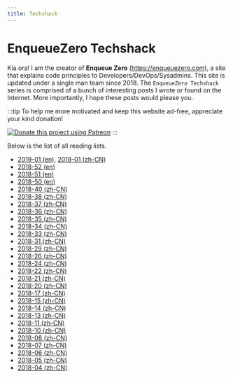 ```yaml
---
title: Techshack
---
```


# EnqueueZero Techshack

Kia ora! I am the creator of **Enqueue Zero** (<https://enqueuezero.com>), a site that explains code principles to Developers/DevOps/Sysadmins. This site is updated under a single man team since 2018. The `EnqueueZero Techshack` series is comprised of a bunch of interesting posts I wrote or found on the Internet. More importantly, I hope these posts would please you.

:::tip
To help me more motivated and keep this website ad-free, appreciate your kind donation!

[<img alt="Donate this project using Patreon" src="https://c5.patreon.com/external/logo/become_a_patron_button@2x.png" style="max-height: 2.5rem;">](https://www.patreon.com/join/enqueuezero)
:::

Below is the list of all reading lists.

* [2019-01 (en)](/techshack.weekly/2019-01.html), [2019-01 (zh-CN)](/techshack.weekly/2019-01-CN.html)
* [2018-52 (en)](/techshack.weekly/2018-52.html)
* [2018-51 (en)](/techshack.weekly/2018-51.html)
* [2018-50 (en)](/techshack.weekly/2018-50.html)
* [2018-40 (zh-CN)](https://www.soasme.com/techshack.weekly/issues/0025.html)
* [2018-38 (zh-CN)](https://www.soasme.com/techshack.weekly/issues/0024.html)
* [2018-37 (zh-CN)](https://www.soasme.com/techshack.weekly/issues/0023.html)
* [2018-36 (zh-CN)](https://www.soasme.com/techshack.weekly/issues/0022.html)
* [2018-35 (zh-CN)](https://www.soasme.com/techshack.weekly/issues/0021.html)
* [2018-34 (zh-CN)](https://www.soasme.com/techshack.weekly/issues/0020.html)
* [2018-33 (zh-CN)](https://www.soasme.com/techshack.weekly/issues/0019.html)
* [2018-31 (zh-CN)](https://www.soasme.com/techshack.weekly/issues/0018.html)
* [2018-29 (zh-CN)](https://www.soasme.com/techshack.weekly/issues/0017.html)
* [2018-26 (zh-CN)](https://www.soasme.com/techshack.weekly/issues/0016.html)
* [2018-24 (zh-CN)](https://www.soasme.com/techshack.weekly/issues/0015.html)
* [2018-22 (zh-CN)](https://www.soasme.com/techshack.weekly/issues/0014.html)
* [2018-21 (zh-CN)](https://www.soasme.com/techshack.weekly/issues/0013.html)
* [2018-20 (zh-CN)](https://www.soasme.com/techshack.weekly/issues/0012.html)
* [2018-17 (zh-CN)](https://www.soasme.com/techshack.weekly/issues/0011.html)
* [2018-15 (zh-CN)](https://www.soasme.com/techshack.weekly/issues/0010.html)
* [2018-14 (zh-CN)](https://www.soasme.com/techshack.weekly/issues/0009.html)
* [2018-13 (zh-CN)](https://www.soasme.com/techshack.weekly/issues/0008.html)
* [2018-11 (zh-CN)](https://www.soasme.com/techshack.weekly/issues/0007.html)
* [2018-10 (zh-CN)](https://www.soasme.com/techshack.weekly/issues/0006.html)
* [2018-08 (zh-CN)](https://www.soasme.com/techshack.weekly/issues/0005.html)
* [2018-07 (zh-CN)](https://www.soasme.com/techshack.weekly/issues/0004.html)
* [2018-06 (zh-CN)](https://www.soasme.com/techshack.weekly/issues/0003.html)
* [2018-05 (zh-CN)](https://www.soasme.com/techshack.weekly/issues/0002.html)
* [2018-04 (zh-CN)](https://www.soasme.com/techshack.weekly/issues/0001.html)
